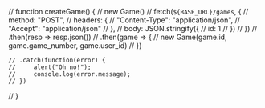 // function createGame() {
    // new Game()
//     fetch(`${BASE_URL}/games`, {
//         method: "POST",
//         headers: {
//             "Content-Type": "application/json",
//             "Accept": "application/json"
//         },
//         body: JSON.stringify({
//             id: 1
//         })
//     })
//     .then(resp => resp.json())
//     .then(game => {
//             new Game(game.id, game.game_number, game.user_id)
//         })

    // .catch(function(error) {
    //     alert("Oh no!");
    //     console.log(error.message);
    // })
// }    